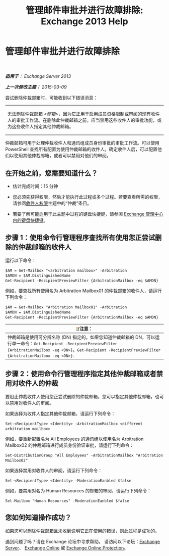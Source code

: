 ﻿---
title: '管理邮件审批并进行故障排除: Exchange 2013 Help'
TOCTitle: 管理邮件审批并进行故障排除
ms:assetid: 860df43f-a05b-4da3-83f1-68d3123a923d
ms:mtpsurl: https://technet.microsoft.com/zh-cn/library/Dd298110(v=EXCHG.150)
ms:contentKeyID: 52061523
ms.date: 01/11/2018
mtps_version: v=EXCHG.150
ms.translationtype: HT
---

# 管理邮件审批并进行故障排除

 

_**适用于：** Exchange Server 2013_

_**上一次修改主题：** 2015-03-09_

尝试删除仲裁邮箱时，可能收到以下错误消息：


<table>
<colgroup>
<col style="width: 100%" />
</colgroup>
<tbody>
<tr class="odd">
<td><p>无法删除仲裁邮箱 &lt;<em>邮箱</em>&gt;，因为它正用于启用成员资格限制或审阅的现有收件人的审批工作流。在删除此仲裁邮箱之前，应当禁用这些收件人的审批功能，或为这些收件人指定其他仲裁邮箱。</p></td>
</tr>
</tbody>
</table>


仲裁邮箱可用于处理仲裁收件人和通讯组成员身份审批的审批工作流。可以使用 PowerShell 查找所有配置为使用仲裁邮箱的收件人。确定收件人后，可以配置他们以使用其他仲裁邮箱，或者可以禁用对他们的审阅。

## 在开始之前，您需要知道什么？

  - 估计完成时间：15 分钟

  - 您必须先获得权限，然后才能执行此过程或多个过程。若要查看所需的权限，请参阅[收件人权限](recipients-permissions-exchange-2013-help.md)主题中的“仲裁”条目。

  - 若要了解可能适用于此主题中过程的键盘快捷键，请参阅 [Exchange 管理中心内的键盘快捷键](keyboard-shortcuts-in-the-exchange-admin-center-exchange-online-protection-help.md)。

## 步骤 1：使用命令行管理程序查找所有使用您正尝试删除的仲裁邮箱的收件人

运行以下命令：

    $AM = Get-Mailbox "<arbitration mailbox>" -Arbitration
    $AMDN = $AM.DistinguishedName
    Get-Recipient -RecipientPreviewFilter {ArbitrationMailbox -eq $AMDN}

例如，要查找所有使用名为 Arbitration Mailbox01 的仲裁邮箱的收件人，请运行下列命令：

    $AM = Get-Mailbox "Arbitration Mailbox01" -Arbitration
    $AMDN = $AM.DistinguishedName
    Get-Recipient -RecipientPreviewFilter {ArbitrationMailbox -eq $AMDN}

<table>
<thead>
<tr class="header">
<th><img src="images/Bb124558.note(EXCHG.150).gif" title="注意" alt="注意" />注意：</th>
</tr>
</thead>
<tbody>
<tr class="odd">
<td>仲裁邮箱是使用可分辨名称 (DN) 指定的。如果您知道仲裁邮箱的 DN，可以运行单一命令：<code>Get-Recipient -RecipientPreviewFilter {ArbitrationMailbox -eq &lt;DN&gt;}</code>。<code>Get-Recipient -RecipientPreviewFilter {ArbitrationMailbox -eq &lt;DN&gt;}</code>.</td>
</tr>
</tbody>
</table>


## 步骤 2：使用命令行管理程序指定其他仲裁邮箱或者禁用对收件人的仲裁

要阻止仲裁收件人使用您正尝试删除的仲裁邮箱，您可以指定其他仲裁邮箱，也可以禁用对收件人的审阅。

如果选择为收件人指定其他仲裁邮箱，请运行下列命令：

    Set-<RecipientType> <Identity> -ArbitrationMailbox <different arbitration mailbox>

例如，要重新配置名为 All Employees 的通讯组以使用名为 Arbitration Mailbox02 的仲裁邮箱进行成员身份验证审批，请运行下列命令：

    Set-DistributionGroup "All Employees" -ArbitrationMailbox "Arbitration Mailbox02"

如果选择禁用对收件人的审阅，请运行下列命令：

    Set-<RecipientType> <Identity> -ModerationEanbled $false

例如，要禁用对名为 Human Resources 的邮箱的审阅，请运行下列命令：

    Set-Mailbox "Human Resources" -ModerationEanbled $false

## 您如何知道操作成功？

如果您可以删除仲裁邮箱且未收到说明它正在使用的错误，则此过程是成功的。

遇到问题了吗？请在 Exchange 论坛中寻求帮助。 请访问以下论坛：[Exchange Server](https://go.microsoft.com/fwlink/p/?linkid=60612)、 [Exchange Online](https://go.microsoft.com/fwlink/p/?linkid=267542) 或 [Exchange Online Protection](https://go.microsoft.com/fwlink/p/?linkid=285351)。

